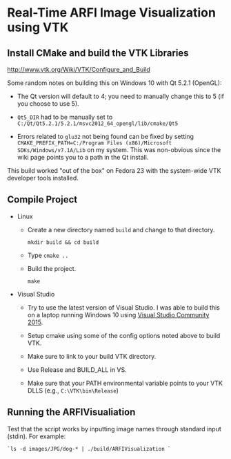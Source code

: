 Real-Time ARFI Image Visualization using VTK
============================================


Install CMake and build the VTK Libraries
-----------------------------------------

http://www.vtk.org/Wiki/VTK/Configure_and_Build

Some random notes on building this on Windows 10 with Qt 5.2.1 (OpenGL):

* The Qt version will default to 4; you need to manually change this to 5 (if you choose to use 5).

* `Qt5_DIR` had to be manually set to `C:/Qt/Qt5.2.1/5.2.1/msvc2012_64_opengl/lib/cmake/Qt5`

* Errors related to `glu32` not being found can be fixed by setting 
  `CMAKE_PREFIX_PATH=C:/Program Files (x86)/Microsoft SDKs/Windows/v7.1A/Lib` 
  on my system.  This was non-obvious since the wiki page points you to a path in the Qt 
  install.
      
This build worked "out of the box" on Fedora 23 with the system-wide VTK developer tools installed.

Compile Project
---------------
* Linux

  * Create a new directory named `build` and change to that directory.

    `mkdir build && cd build`

  * Type `cmake ..`

  * Build the project.

    `make`

* Visual Studio

  * Try to use the latest version of Visual Studio. I was able to build this on a laptop running Windows 10 using [Visual Studio Community 2015](https://www.visualstudio.com/en-us/visual-studio-homepage-vs.aspx).

  * Setup cmake using some of the config options noted above to build VTK.
  
  * Make sure to link to your build VTK directory.
  
  * Use Release and BUILD_ALL in VS.
  
  * Make sure that your PATH environmental variable points to your VTK DLLS (e.g., ``C:\VTK\bin\Release``)

Running the ARFIVisualiation
----------------------------
Test that the script works by inputting image names through standard input (stdin).  For example:
    
    `ls -d images/JPG/dog-* | ./build/ARFIVisualization `
